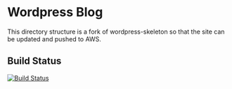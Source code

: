 # Wordpress Blog
This directory structure is a fork of wordpress-skeleton so that the site can be
 updated and pushed to AWS.

## Build Status
[![Build Status](https://travis-ci.org/rlgod/danielparker.com.au-wordpress.svg?branch=release)](https://travis-ci.org/rlgod/danielparker.com.au-wordpress)
